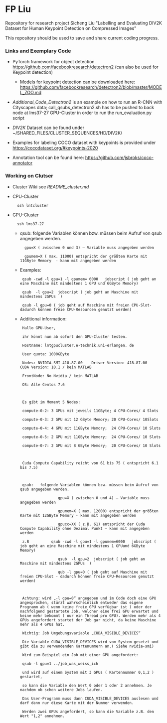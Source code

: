  # FP Liu

Repository for research project Sicheng Liu "Labelling and Evaluating DIV2K Dataset for Human Keypoint Detection on Compressed Images"

This repository should be used to save and share current coding progress.

### Links and Exemplary Code

* PyTorch framework for object detection https://github.com/facebookresearch/detectron2 (can also be used for Keypoint detection)
    * Models for keypoint detection can be downloaded here: https://github.com/facebookresearch/detectron2/blob/master/MODEL_ZOO.md

* *Additional_Code_Detectron2* is an example on how to run an R-CNN with Cityscapes data; call_qsubs_detectron2.sh has to be pushed to back node at lms37-27 GPU-Cluster in order to run the run_evaluation.py script

* *DIV2K* Dataset can be found under ~/SHARED_FILES/CLUSTER_SEQUENCES/HD/DIV2K/

* Examples for labeling COCO dataset with keypoints is provided under https://cocodataset.org/#keypoints-2020

* Annotation tool can be found here: https://github.com/jsbroks/coco-annotator

### Working on Clutser

* Cluster Wiki see *README_cluster.md*

* CPU-Cluster

        ssh lntcluster

* GPU-Cluster
    
        ssh lms37-27
        
    - qsub:   folgende Variablen können bzw. müssen beim Aufruf von qsub angegeben werden.
    
            gpu=X ( zwischen 0 und 3) – Variable muss angegeben werden
    
            gpumem=X ( max. 11000) entspricht der größten Karte mit 11GByte Memory  - kann mit angegeben werden
    
     - Examples:
     
            qsub -cwd -l gpu=1 -l gpumem= 6000   jobscript ( job geht an eine Maschine mit mindestens 1 GPU und 6GByte Memory)
    
            qsub  -l gpu=2  jobscript ( job geht an Maschine mit mindestens 2GPUs  )
    
            qsub -l gpu=0 ( job geht auf Maschine mit freien CPU-Slot- dadurch können freie CPU-Resourcen genutzt werden)
            
     - Additional information:

			Hallo GPU-User,

			ihr könnt nun ab sofort den GPU-Cluster testen.

			Hostname: lntgpucluster.e-technik.uni-erlangen. de

			User quota: 1000GByte

			Nodes: NVIDIA-SMI 418.87.00    Driver Version: 418.87.00    CUDA Version: 10.1 / kein MATLAB

			FrontNode: No Nvidia / kein MATLAB

			OS: Alle Centos 7.6

			

			Es gibt im Moment 5 Nodes:

			compute-0-2: 3 GPUs mit jeweils 11GByte; 4 CPU-Cores/ 4 Slots

			compute-0-3: 2 GPU mit 12 GByte Memory; 20 CPU-Cores/ 10Slots

			compute-0-4: 4 GPU mit 11GByte Memory;  24 CPU-Cores/ 10 Slots

			compute-0-5: 2 GPU mit 11GByte Memory;  24 CPU-Cores/ 10 Slots

			compute-0-7: 2 GPU mit 8 GByte Memory;  20 CPU-Cores/ 10 Slots

			

			Cuda Compute Capability reicht von 61 bis 75 ( entspricht 6.1 bis 7.5)

			

			qsub:   folgende Variablen können bzw. müssen beim Aufruf von qsub angegeben werden.

							gpu=X ( zwischen 0 und 4) – Variable muss angegeben werden

							gpumem=X ( max. 12000) entspricht der größten Karte mit 12GByte Memory - kann mit angegeben werden

							gpucc=XX ( z.B. 61) entspricht der Cuda Compute Capability ohne Dezimal Punkt – kann mit angegeben werden

			z.B          qsub -cwd -l gpu=1 -l gpumem=6000   jobscript ( job geht an eine Maschine mit mindestens 1 GPUund 6GByte Memory)

							qsub  -l gpu=2  jobscript ( job geht an Maschine mit mindestens 2GPUs  )

							qub -l gpu=0 ( job geht auf Maschine mit freien CPU-Slot - dadurch können freie CPU-Resourcen genutzt werden)

			

			Achtung: wird „-l gpu=0“ angegeben und im Code doch eine GPU angesprochen, stürzt wahrscheinlich entweder das eigene Programm ab ( wenn keine freie GPU verfügbar ist ) oder der nachfolgend gestartete Job, welcher eine frei GPU erwartet und keine mehr bekommt ( nur ein Thread pro GPU). Werden mehr als 4 GPUs angefordert startet der Job gar nicht, da keine Maschine mehr als 4 GPUs hat.

			Wichtig: Job Umgebungsvariable „CUDA_VISIBLE_DEVICES“

			Die Variable CUDA_VISIBLE_DEVICES wird vom System gesetzt und gibt die zu verwendenden Kartenummern an.( Siehe nvidia-smi)

			Wird zum Beispiel ein Job mit einer GPU angefordert:

			qsub -l gpu=1 ../job_was_weiss_ich

			und wird auf einem System mit 3 GPUs ( Kartennummer 0,1,2 ) gestartet,

			so kann die Variable den Wert 0 oder 1 oder 2 annehmen. Je nachdem ob schon weitere Jobs laufen.

			Das User-Programm muss dann CUDA_VISIBLE_DEVICES auslesen und darf dann nur diese Karte mit der Nummer verwenden.

			Werden zwei GPUs angefordert, so kann die Variable z.B. den Wert "1,2" annehmen.

 
    
        
